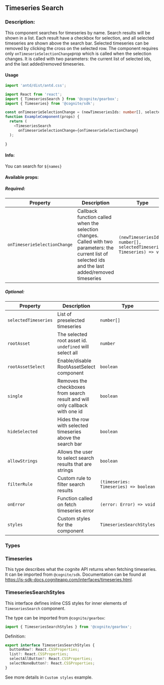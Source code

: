 ## Timeseries Search 

<!-- STORY -->

### Description:

This component searches for timeseries by name. Search results will be shown in a list. Each result have a checkbox for selection, and all selected timeseries are shown above the search bar. Selected timeseries can be removed by clicking the cross on the selected row.
The component requires only `onTimeserieSelectionChange`prop which is called when the selection changes. It is called with two parameters: the current list of selected ids, and the last added/removed timeseries.

#### Usage

```typescript jsx
import 'antd/dist/antd.css';

import React from 'react';
import { TimeseriesSearch } from '@cognite/gearbox';
import { Timeseries} from '@cognite/sdk';

const onTimeserieSelectionChange = (newTimeseriesIds: number[], selectedTimeseries: Timeseries) => {}
function ExampleComponent(props) {
  return (
    <TimeseriesSearch
      onTimeserieSelectionChange={onTimeserieSelectionChange}
  );
  
}
```

#### Info:
You can search for `${names}`

#### Available props:

##### Required:

| Property                     | Description | Type     | Default     |
| ---------------------------- | ----------- | -------- | ----------- |
| `onTimeserieSelectionChange` | Callback function called when the selection changes. Called with two parameters: the current list of selected ids and the last added/removed timeseries   | `(newTimeseriesIds: number[], selectedTimeseries: Timeseries) => void` |          |

##### Optional:

| Property             | Description                                                                  | Type                                      | Default     |
| -------------------- | ---------------------------------------------------------------------------- | ------------------------------------------| ----------- |
| `selectedTimeseries` | List of preselected timeseries                                               | `number[]`                                | `[]`        |
| `rootAsset`          | The selected root asset id. `undefined` will select all                      | `number`                                  |             |
| `rootAssetSelect`    | Enable/disable RootAssetSelect component                                     | `boolean`                                 | `false`     |
| `single`             | Removes the checkboxes from search result and will only callback with one id | `boolean`                                 | `false`     |
| `hideSelected`       | Hides the row with selected timeseries above the search bar                  | `boolean`                                 | `false`     |
| `allowStrings`       | Allows the user to select search results that are strings                    | `boolean`                                 | `false`     |
| `filterRule`         | Custom rule to filter search results                                         | `(timeseries: Timeseries) => boolean`     |             |
| `onError`            | Function called on fetch timeseries error                                    | `(error: Error) => void`                  |             |
| `styles`             | Custom styles for the component                                              | `TimeseriesSearchStyles`                  |             |

### Types

### Timeseries

This type describes what the cognite API returns when fetching timeseries.
It can be imported from `@cognite/sdk`.
Documentation can be found at https://js-sdk-docs.cogniteapp.com/interfaces/timeseries.html.

### TimeseriesSearchStyles

This interface defines inline CSS styles for inner elements of `TimeseriesSearch` component.

The type can be imported from `@cognite/gearbox`:

```typescript
import { TimeseriesSearchStyles } from '@cognite/gearbox';
```

Definition:

```typescript
export interface TimeseriesSearchStyles {
  buttonRow?: React.CSSProperties;
  list?: React.CSSProperties;
  selectAllButton?: React.CSSProperties;
  selectNoneButton?: React.CSSProperties;
}
```

See more details in `Custom styles` example.
